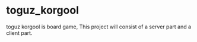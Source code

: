 # toguz_korgool
toguz korgool is board game,
This project will consist of a server part and a client part.

